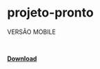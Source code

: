 # projeto-pronto

<p>VERSÃO MOBILE</p>
<Div>
<Img src=""/>
<Img src=""/>
<Img src=""/>
</div>

<a href="https://firebasestorage.googleapis.com/v0/b/nerdflix-1cbcf.appspot.com/o/Desafio%20m3.apk?alt=media&token=4d2465cb-1591-471a-a751-952b4f2e85ea"><b>Download</b></a>
